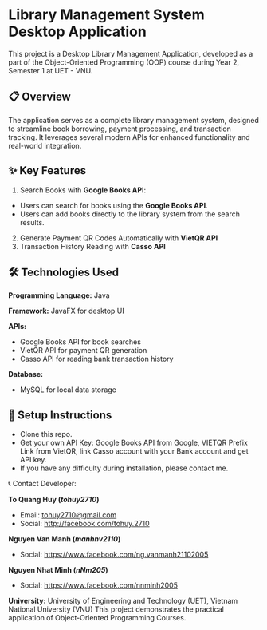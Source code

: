 # Library Management System Desktop Application #

This project is a Desktop Library Management Application, developed as a part of the Object-Oriented Programming (OOP) course during Year 2, Semester 1 at UET - VNU.

## 📋 Overview ##

The application serves as a complete library management system, designed to streamline book borrowing, payment processing, and transaction tracking. It leverages several modern APIs for enhanced functionality and real-world integration.

## ✨ Key Features ##
1. Search Books with **Google Books API**:
- Users can search for books using the **Google Books API**.
- Users can add books directly to the library system from the search results.
2. Generate Payment QR Codes Automatically with **VietQR API**
3. Transaction History Reading with **Casso API**
## 🛠️ Technologies Used ##
**Programming Language:** Java

**Framework:** JavaFX for desktop UI

**APIs:**
- Google Books API for book searches
- VietQR API for payment QR generation
- Casso API for reading bank transaction history

**Database:** 
- MySQL for local data storage
## 🚀 Setup Instructions ##
- Clone this repo.
- Get your own API Key: Google Books API from Google, VIETQR Prefix Link from VietQR, link Casso account with your Bank account and get API key.
- If you have any difficulty during installation, please contact me.

📞 Contact
Developer: 

**To Quang Huy (_tohuy2710_)**
- Email: tohuy2710@gmail.com
- Social: http://facebook.com/tohuy.2710

**Nguyen Van Manh (_manhnv2110_)**
- Social: https://www.facebook.com/ng.vanmanh21102005

**Nguyen Nhat Minh (_nNm205_)**
- Social: https://www.facebook.com/nnminh2005

**University:** University of Engineering and Technology (UET), Vietnam National University (VNU)
This project demonstrates the practical application of Object-Oriented Programming Courses.
